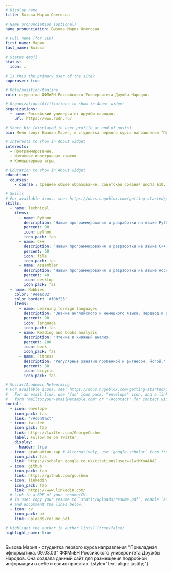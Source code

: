```yaml
---
# Display name
title: Бызова Мария Олеговна

# Name pronunciation (optional)
name_pronunciation: Бызова Мария Олеговна

# Full name (for SEO)
first_name: Мария
last_name: Бызова

# Status emoji
status:
  icon: ☕️

# Is this the primary user of the site?
superuser: true

# Role/position/tagline
role: студентка ФФМиЕН Российского Университета Дружбы Народов.

# Organizations/Affiliations to show in About widget
organizations:
  - name: Российский университет дружбы народов.
    url: https://www.rudn.ru/

# Short bio (displayed in user profile at end of posts)
bio: Меня зовут Бызова Мария, я студентка первого курса направления "Прикладная ифнорматика. 09.03.03" ФФМиЕН Российского университета Дружбы Народов. 

# Interests to show in About widget
interests:
  - Программирование. 
  - Изучение иностранных языков.
  - Компьютерные игры. 

# Education to show in About widget
education:
  courses:
    - course : Среднее общее образование. Советская средняя школа №10.

# Skills
# For available icons, see: https://docs.hugoblox.com/getting-started/page-builder/#icons
skills:
  - name: Technical
    items:
      - name: Python
        description: 'Навык программирования и разработки на языке Python.'
        percent: 90
        icon: python
        icon_pack: fab
      - name: C++
        description: 'Навык программирования и разработки на языке С++.'
        percent: 60
        icon: file
        icon_pack: fas
      - name: Assembler
        description: 'Навык программирования и разработки на языке Ассемблер.'
        percent: 40
        icon: desktop
        icon_pack: fas
  - name: Hobbies
    color: '#eeac02'
    color_border: '#f0bf23'
    items:
      - name: Learning foreign languages
        description: 'Знание английского и немецкого языка. Перевод и реферирование общественно-политических текстов.'
        percent: 90
        icon: language
        icon_pack: fas
      - name: Reading and books analysis
        description: 'Чтение и книжный анализ.'
        percent: 100
        icon: book
        icon_pack: fas
      - name: Fitness
        description: 'Регулярные занятия пробежкой и фитнесом, йогой.'
        percent: 80
        icon: bicycle
        icon_pack: fas

# Social/Academic Networking
# For available icons, see: https://docs.hugoblox.com/getting-started/page-builder/#icons
#   For an email link, use "fas" icon pack, "envelope" icon, and a link in the
#   form "mailto:your-email@example.com" or "/#contact" for contact widget.
social:
  - icon: envelope
    icon_pack: fas
    link: '/#contact'
  - icon: twitter
    icon_pack: fab
    link: https://twitter.com/GeorgeCushen
    label: Follow me on Twitter
    display:
      header: true
  - icon: graduation-cap # Alternatively, use `google-scholar` icon from `ai` icon pack
    icon_pack: fas
    link: https://scholar.google.co.uk/citations?user=sIwtMXoAAAAJ
  - icon: github
    icon_pack: fab
    link: https://github.com/gcushen
  - icon: linkedin
    icon_pack: fab
    link: https://www.linkedin.com/
  # Link to a PDF of your resume/CV.
  # To use: copy your resume to `static/uploads/resume.pdf`, enable `ai` icons in `params.yaml`,
  # and uncomment the lines below.
  - icon: cv
    icon_pack: ai
    link: uploads/resume.pdf

# Highlight the author in author lists? (true/false)
highlight_name: true
---
```


Бызова Мария - студентка первого курса направления "Прикладная ифнорматика. 09.03.03" ФФМиЕН Российского университета Дружбы Народов. Она создала данный сайт для размещения подробной информации о себе и своих проектах. 
{style="text-align: justify;"}
